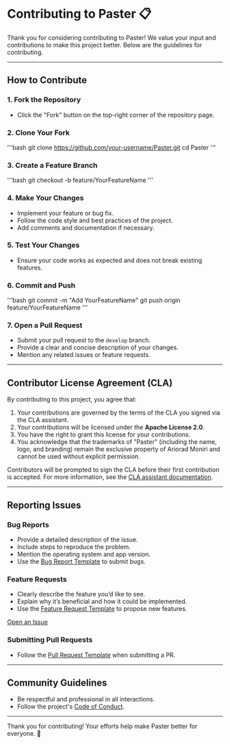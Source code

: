 
# Contributing to Paster 📋

Thank you for considering contributing to Paster! We value your input and contributions to make this project better. Below are the guidelines for contributing.

---

## How to Contribute

### 1. Fork the Repository
- Click the "Fork" button on the top-right corner of the repository page.

### 2. Clone Your Fork
'''bash
git clone https://github.com/your-username/Paster.git
cd Paster
'''

### 3. Create a Feature Branch
'''bash
git checkout -b feature/YourFeatureName
'''

### 4. Make Your Changes
- Implement your feature or bug fix.
- Follow the code style and best practices of the project.
- Add comments and documentation if necessary.

### 5. Test Your Changes
- Ensure your code works as expected and does not break existing features.

### 6. Commit and Push
'''bash
git commit -m "Add YourFeatureName"
git push origin feature/YourFeatureName
'''

### 7. Open a Pull Request
- Submit your pull request to the `develop` branch.
- Provide a clear and concise description of your changes.
- Mention any related issues or feature requests.

---

## Contributor License Agreement (CLA)

By contributing to this project, you agree that:
1.	Your contributions are governed by the terms of the CLA you signed via the CLA assistant.
2. Your contributions will be licensed under the **Apache License 2.0**.
3. You have the right to grant this license for your contributions.
4. You acknowledge that the trademarks of "Paster" (including the name, logo, and branding) remain the exclusive property of Ariorad Moniri and cannot be used without explicit permission.

Contributors will be prompted to sign the CLA before their first contribution is accepted. For more information, see the [CLA assistant documentation](https://cla-assistant.io/).

---

## Reporting Issues

### Bug Reports
- Provide a detailed description of the issue.
- Include steps to reproduce the problem.
- Mention the operating system and app version.
- Use the [Bug Report Template](.github/ISSUE_TEMPLATE/bug_report.md) to submit bugs.

### Feature Requests
- Clearly describe the feature you’d like to see.
- Explain why it’s beneficial and how it could be implemented.
- Use the [Feature Request Template](.github/ISSUE_TEMPLATE/feature_request.md) to propose new features.
  
[Open an Issue](https://github.com/ArioMoniri/Paster/issues)


### Submitting Pull Requests
- Follow the [Pull Request Template](.github/pull_request.md) when submitting a PR.


---

## Community Guidelines

- Be respectful and professional in all interactions.
- Follow the project's [Code of Conduct](CODE_OF_CONDUCT.md).

---

Thank you for contributing! Your efforts help make Paster better for everyone. 🎉
